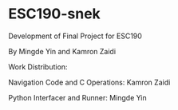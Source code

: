 # ESC190-snek
Development of Final Project for ESC190

By Mingde Yin and Kamron Zaidi

Work Distribution:

Navigation Code and C Operations: Kamron Zaidi

Python Interfacer and Runner: Mingde Yin
